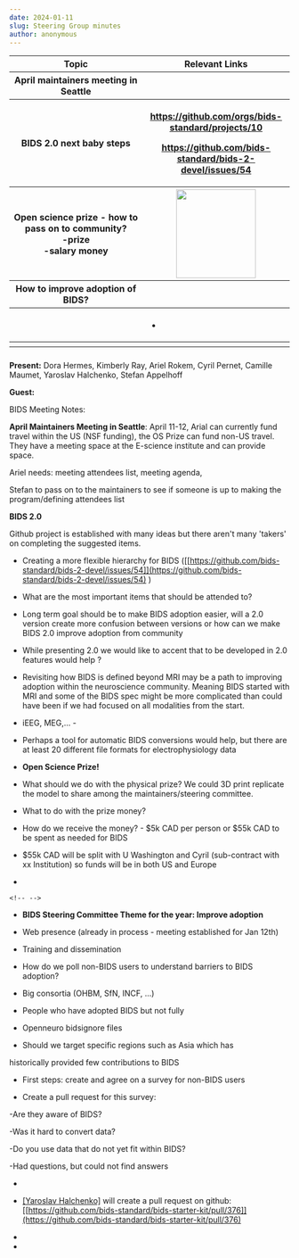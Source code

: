 ```yaml
---
date: 2024-01-11
slug: Steering Group minutes
author: anonymous
---
```


<!-- more -->

<table>
 <colgroup>
  <col style="width: 47%"/>
  <col style="width: 52%"/>
 </colgroup>
 <thead>
  <tr class="header">
   <th>
    <strong>
     Topic
    </strong>
   </th>
   <th>
    <strong>
     Relevant Links
    </strong>
   </th>
  </tr>
  <tr class="odd">
   <th>
    April maintainers meeting in Seattle
   </th>
   <th>
   </th>
  </tr>
  <tr class="header">
   <th>
    BIDS 2.0 next baby steps
   </th>
   <th>
    <p>
     <strong>
      <a href="https://github.com/orgs/bids-standard/projects/10">
       <u>
        https://github.com/orgs/bids-standard/projects/10
       </u>
      </a>
     </strong>
    </p>
    <p>
     <strong>
      <a href="https://github.com/bids-standard/bids-2-devel/issues/54">
       <u>
        https://github.com/bids-standard/bids-2-devel/issues/54
       </u>
      </a>
     </strong>
    </p>
   </th>
  </tr>
  <tr class="odd">
   <th>
    Open science prize - how to pass on to community?
    <br/>
           -prize
    <br/>
           -salary money
   </th>
   <th>
    <img src="media/image1.png" style="width:1.49479in;height:1.65117in"/>
   </th>
  </tr>
  <tr class="header">
   <th>
    How to improve adoption of BIDS?
   </th>
   <th>
   </th>
  </tr>
  <tr class="odd">
   <th>
   </th>
   <th>
    <ul>
     <li>
     </li>
    </ul>
   </th>
  </tr>
  <tr class="header">
   <th>
   </th>
   <th>
   </th>
  </tr>
  <tr class="odd">
   <th>
   </th>
   <th>
   </th>
  </tr>
 </thead>
 <tbody>
 </tbody>
</table>

**Present:** Dora Hermes, Kimberly Ray, Ariel Rokem, Cyril Pernet,
Camille Maumet, Yaroslav Halchenko, Stefan Appelhoff

**Guest:**

BIDS Meeting Notes:

**April Maintainers Meeting in Seattle**: April 11-12, Arial can
currently fund travel within the US (NSF funding), the OS Prize can fund
non-US travel. They have a meeting space at the E-science institute and
can provide space.

Ariel needs: meeting attendees list, meeting agenda,

Stefan to pass on to the maintainers to see if someone is up to making
the program/defining attendees list

**BIDS 2.0**

Github project is established with many ideas but there aren\'t many
\'takers' on completing the suggested items.

-   Creating a more flexible hierarchy for BIDS
  ([[https://github.com/bids-standard/bids-2-devel/issues/54]](https://github.com/bids-standard/bids-2-devel/issues/54)
  )

-   What are the most important items that should be attended to?

-   Long term goal should be to make BIDS adoption easier, will a 2.0
  version create more confusion between versions or how can we make
  BIDS 2.0 improve adoption from community

-   While presenting 2.0 we would like to accent that to be
  developed in 2.0 features would help ?

-   Revisiting how BIDS is defined beyond MRI may be a path to improving
  adoption within the neuroscience community. Meaning BIDS started with
  MRI and some of the BIDS spec might be more complicated than could
  have been if we had focused on all modalities from the start.

-   iEEG, MEG,\... -

-   Perhaps a tool for automatic BIDS conversions would help, but
  there are at least 20 different file formats for
  electrophysiology data

-   **Open Science Prize!**

-   What should we do with the physical prize? We could 3D print
  replicate the model to share among the maintainers/steering
  committee.

-   What to do with the prize money?

-   How do we receive the money? - \$5k CAD per person or \$55k CAD
  to be spent as needed for BIDS

-   \$55k CAD will be split with U Washington and Cyril (sub-contract
  with xx Institution) so funds will be in both US and Europe

-

```{=html}
<!-- -->
```

-   **BIDS Steering Committee Theme for the year: Improve adoption**

-   Web presence (already in process - meeting established for Jan 12th)

-   Training and dissemination

-   How do we poll non-BIDS users to understand barriers to BIDS
  adoption?

   -   Big consortia (OHBM, SfN, INCF, \...)

   -   People who have adopted BIDS but not fully

   -   Openneuro bidsignore files

   -   Should we target specific regions such as Asia which has

  historically provided few contributions to BIDS

-   First steps: create and agree on a survey for non-BIDS users

-   Create a pull request for this survey:

  -Are they aware of BIDS?

  -Was it hard to convert data?

  -Do you use data that do not yet fit within BIDS?

  -Had questions, but could not find answers

-

-   [[Yaroslav Halchenko]](mailto:yarikoptic@gmail.com)
  will create a pull request on github:
  [[https://github.com/bids-standard/bids-starter-kit/pull/376]](https://github.com/bids-standard/bids-starter-kit/pull/376)

-

-
